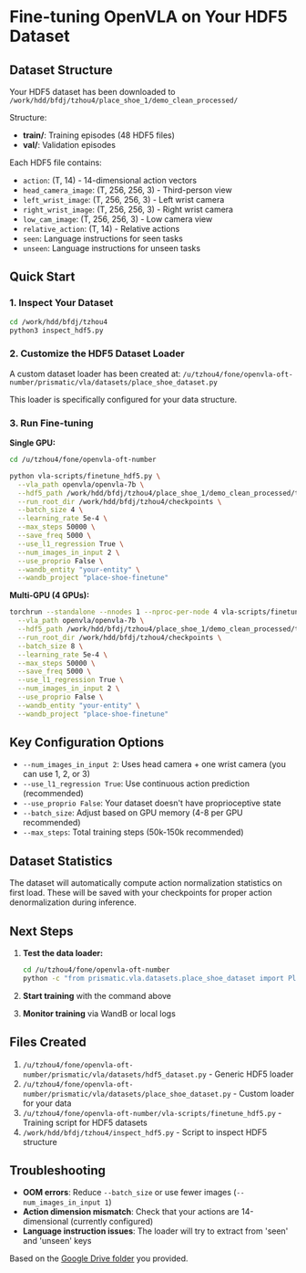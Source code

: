 # Fine-tuning OpenVLA on Your HDF5 Dataset

## Dataset Structure

Your HDF5 dataset has been downloaded to `/work/hdd/bfdj/tzhou4/place_shoe_1/demo_clean_processed/`

Structure:
- **train/**: Training episodes (48 HDF5 files)
- **val/**: Validation episodes

Each HDF5 file contains:
- `action`: (T, 14) - 14-dimensional action vectors
- `head_camera_image`: (T, 256, 256, 3) - Third-person view
- `left_wrist_image`: (T, 256, 256, 3) - Left wrist camera
- `right_wrist_image`: (T, 256, 256, 3) - Right wrist camera  
- `low_cam_image`: (T, 256, 256, 3) - Low camera view
- `relative_action`: (T, 14) - Relative actions
- `seen`: Language instructions for seen tasks
- `unseen`: Language instructions for unseen tasks

## Quick Start

### 1. Inspect Your Dataset

```bash
cd /work/hdd/bfdj/tzhou4
python3 inspect_hdf5.py
```

### 2. Customize the HDF5 Dataset Loader

A custom dataset loader has been created at:
`/u/tzhou4/fone/openvla-oft-number/prismatic/vla/datasets/place_shoe_dataset.py`

This loader is specifically configured for your data structure.

### 3. Run Fine-tuning

**Single GPU:**
```bash
cd /u/tzhou4/fone/openvla-oft-number

python vla-scripts/finetune_hdf5.py \
  --vla_path openvla/openvla-7b \
  --hdf5_path /work/hdd/bfdj/tzhou4/place_shoe_1/demo_clean_processed/train \
  --run_root_dir /work/hdd/bfdj/tzhou4/checkpoints \
  --batch_size 4 \
  --learning_rate 5e-4 \
  --max_steps 50000 \
  --save_freq 5000 \
  --use_l1_regression True \
  --num_images_in_input 2 \
  --use_proprio False \
  --wandb_entity "your-entity" \
  --wandb_project "place-shoe-finetune"
```

**Multi-GPU (4 GPUs):**
```bash
torchrun --standalone --nnodes 1 --nproc-per-node 4 vla-scripts/finetune_hdf5.py \
  --vla_path openvla/openvla-7b \
  --hdf5_path /work/hdd/bfdj/tzhou4/place_shoe_1/demo_clean_processed/train \
  --run_root_dir /work/hdd/bfdj/tzhou4/checkpoints \
  --batch_size 8 \
  --learning_rate 5e-4 \
  --max_steps 50000 \
  --save_freq 5000 \
  --use_l1_regression True \
  --num_images_in_input 2 \
  --use_proprio False \
  --wandb_entity "your-entity" \
  --wandb_project "place-shoe-finetune"
```

## Key Configuration Options

- `--num_images_in_input 2`: Uses head camera + one wrist camera (you can use 1, 2, or 3)
- `--use_l1_regression True`: Use continuous action prediction (recommended)
- `--use_proprio False`: Your dataset doesn't have proprioceptive state
- `--batch_size`: Adjust based on GPU memory (4-8 per GPU recommended)
- `--max_steps`: Total training steps (50k-150k recommended)

## Dataset Statistics

The dataset will automatically compute action normalization statistics on first load.
These will be saved with your checkpoints for proper action denormalization during inference.

## Next Steps

1. **Test the data loader:**
   ```bash
   cd /u/tzhou4/fone/openvla-oft-number
   python -c "from prismatic.vla.datasets.place_shoe_dataset import PlaceShoeDataset; print('Dataset loaded successfully!')"
   ```

2. **Start training** with the command above

3. **Monitor training** via WandB or local logs

## Files Created

1. `/u/tzhou4/fone/openvla-oft-number/prismatic/vla/datasets/hdf5_dataset.py` - Generic HDF5 loader
2. `/u/tzhou4/fone/openvla-oft-number/prismatic/vla/datasets/place_shoe_dataset.py` - Custom loader for your data
3. `/u/tzhou4/fone/openvla-oft-number/vla-scripts/finetune_hdf5.py` - Training script for HDF5 datasets
4. `/work/hdd/bfdj/tzhou4/inspect_hdf5.py` - Script to inspect HDF5 structure

## Troubleshooting

- **OOM errors**: Reduce `--batch_size` or use fewer images (`--num_images_in_input 1`)
- **Action dimension mismatch**: Check that your actions are 14-dimensional (currently configured)
- **Language instruction issues**: The loader will try to extract from 'seen' and 'unseen' keys

Based on the [Google Drive folder](https://drive.google.com/drive/folders/1tVDHgSlxmRlAT-B9dZm0lb_lCfRieZH6) you provided.

